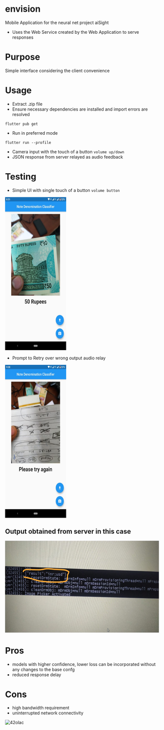 # envision
Mobile Application for the neural net project aiSight

* Uses the Web Service created by the Web Application to serve responses

# Purpose 
Simple interface considering the client convenience 


# Usage

* Extract .zip file 
* Ensure necessary dependencies are installed and import errors are resolved
```
flutter pub get
```
* Run in preferred mode
```
flutter run --profile
```

* Camera input with the touch of a button ```volume up/down```
* JSON response from server relayed as audio feedback 

# Testing

* Simple UI with single touch of a button ```volume button```

<img src="outs/4.jpg" width="200" height="500">

* Prompt to Retry over wrong output audio relay

<img src="outs/5.jpg" width="200" height = "500">

## Output obtained from server in this case

<img src="outs/1.jpg" width="600" height = "300">

# Pros 
* models with higher confidence, lower loss can be incorporated without any changes to the base confg
* reduced response delay
# Cons 
* high bandwidth requirement
* uninterrupted network connectivity
       
![42olac](https://user-images.githubusercontent.com/43638852/82764189-968f2500-9e2a-11ea-86a8-3a2e6cfcecbf.gif)

